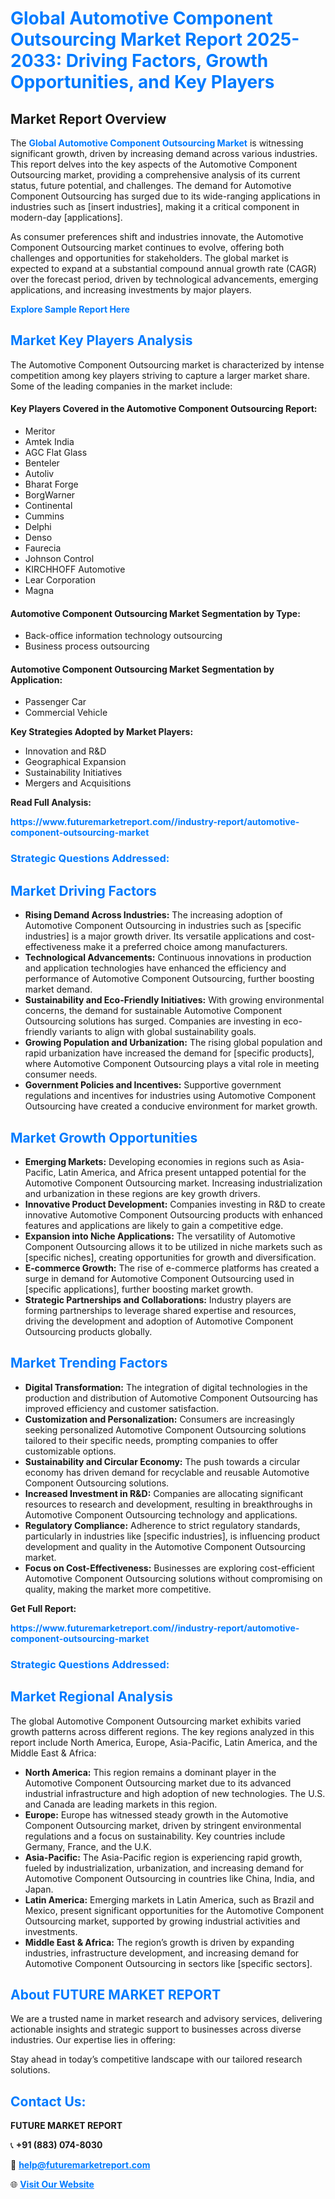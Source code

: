 <h1 style="color: #007BFF;">Global Automotive Component Outsourcing Market Report 2025-2033: Driving Factors, Growth Opportunities, and Key Players</h1>

<section id="overview">
<h2>Market Report Overview</h2>
<p>The <a href="https://www.futuremarketreport.com//industry-report/automotive-component-outsourcing-market" style="color: #007BFF; text-decoration: none;"><strong>Global Automotive Component Outsourcing Market</strong></a> is witnessing significant growth, driven by increasing demand across various industries. This report delves into the key aspects of the Automotive Component Outsourcing market, providing a comprehensive analysis of its current status, future potential, and challenges. The demand for Automotive Component Outsourcing has surged due to its wide-ranging applications in industries such as [insert industries], making it a critical component in modern-day [applications].</p>
<p>As consumer preferences shift and industries innovate, the Automotive Component Outsourcing market continues to evolve, offering both challenges and opportunities for stakeholders. The global market is expected to expand at a substantial compound annual growth rate (CAGR) over the forecast period, driven by technological advancements, emerging applications, and increasing investments by major players.</p>
</section>

<section id="overview">
<p><a href="https://www.futuremarketreport.com//request-sample/reportId=50062" style="color: #007BFF; text-decoration: none;"><strong>Explore Sample Report Here</strong></a></p>
</section>

<section id="key-players">
<h2 style="color: #007BFF;">Market Key Players Analysis</h2>
<p>The Automotive Component Outsourcing market is characterized by intense competition among key players striving to capture a larger market share. Some of the leading companies in the market include:</p>
<h4>Key Players Covered in the Automotive Component Outsourcing Report:</h4>
<ul><li>Meritor</li><li>Amtek India</li><li>AGC Flat Glass</li><li>Benteler</li><li>Autoliv</li><li>Bharat Forge</li><li>BorgWarner</li><li>Continental</li><li>Cummins</li><li>Delphi</li><li>Denso</li><li>Faurecia</li><li>Johnson Control</li><li>KIRCHHOFF Automotive</li><li>Lear Corporation</li><li>Magna</li></ul>
<h4>Automotive Component Outsourcing Market Segmentation by Type:</h4>
<ul><li>Back-office information technology outsourcing</li><li>Business process outsourcing</li></ul>

<h4>Automotive Component Outsourcing Market Segmentation by Application:</h4>
<ul><li>Passenger Car</li><li>Commercial Vehicle</li></ul>
<p><strong>Key Strategies Adopted by Market Players:</strong></p>
<ul>
<li>Innovation and R&D</li>
<li>Geographical Expansion</li>
<li>Sustainability Initiatives</li>
<li>Mergers and Acquisitions</li>
</ul>
</section>

<section>
<p><strong>Read Full Analysis: </strong></p><a href="https://www.futuremarketreport.com//industry-report/automotive-component-outsourcing-market" style="color: #007BFF; text-decoration: none;"><strong>https://www.futuremarketreport.com//industry-report/automotive-component-outsourcing-market</strong></a>
<h3 style="color: #007BFF;">Strategic Questions Addressed:</h3>
</section>

<section id="driving-factors">
<h2 style="color: #007BFF;">Market Driving Factors</h2>
<ul>
<li><strong>Rising Demand Across Industries:</strong> The increasing adoption of Automotive Component Outsourcing in industries such as [specific industries] is a major growth driver. Its versatile applications and cost-effectiveness make it a preferred choice among manufacturers.</li>
<li><strong>Technological Advancements:</strong> Continuous innovations in production and application technologies have enhanced the efficiency and performance of Automotive Component Outsourcing, further boosting market demand.</li>
<li><strong>Sustainability and Eco-Friendly Initiatives:</strong> With growing environmental concerns, the demand for sustainable Automotive Component Outsourcing solutions has surged. Companies are investing in eco-friendly variants to align with global sustainability goals.</li>
<li><strong>Growing Population and Urbanization:</strong> The rising global population and rapid urbanization have increased the demand for [specific products], where Automotive Component Outsourcing plays a vital role in meeting consumer needs.</li>
<li><strong>Government Policies and Incentives:</strong> Supportive government regulations and incentives for industries using Automotive Component Outsourcing have created a conducive environment for market growth.</li>
</ul>
</section>

<section id="growth-opportunities">
<h2 style="color: #007BFF;">Market Growth Opportunities</h2>
<ul>
<li><strong>Emerging Markets:</strong> Developing economies in regions such as Asia-Pacific, Latin America, and Africa present untapped potential for the Automotive Component Outsourcing market. Increasing industrialization and urbanization in these regions are key growth drivers.</li>
<li><strong>Innovative Product Development:</strong> Companies investing in R&D to create innovative Automotive Component Outsourcing products with enhanced features and applications are likely to gain a competitive edge.</li>
<li><strong>Expansion into Niche Applications:</strong> The versatility of Automotive Component Outsourcing allows it to be utilized in niche markets such as [specific niches], creating opportunities for growth and diversification.</li>
<li><strong>E-commerce Growth:</strong> The rise of e-commerce platforms has created a surge in demand for Automotive Component Outsourcing used in [specific applications], further boosting market growth.</li>
<li><strong>Strategic Partnerships and Collaborations:</strong> Industry players are forming partnerships to leverage shared expertise and resources, driving the development and adoption of Automotive Component Outsourcing products globally.</li>
</ul>
</section>

<section id="trending-factors">
<h2 style="color: #007BFF;">Market Trending Factors</h2>
<ul>
<li><strong>Digital Transformation:</strong> The integration of digital technologies in the production and distribution of Automotive Component Outsourcing has improved efficiency and customer satisfaction.</li>
<li><strong>Customization and Personalization:</strong> Consumers are increasingly seeking personalized Automotive Component Outsourcing solutions tailored to their specific needs, prompting companies to offer customizable options.</li>
<li><strong>Sustainability and Circular Economy:</strong> The push towards a circular economy has driven demand for recyclable and reusable Automotive Component Outsourcing solutions.</li>
<li><strong>Increased Investment in R&D:</strong> Companies are allocating significant resources to research and development, resulting in breakthroughs in Automotive Component Outsourcing technology and applications.</li>
<li><strong>Regulatory Compliance:</strong> Adherence to strict regulatory standards, particularly in industries like [specific industries], is influencing product development and quality in the Automotive Component Outsourcing market.</li>
<li><strong>Focus on Cost-Effectiveness:</strong> Businesses are exploring cost-efficient Automotive Component Outsourcing solutions without compromising on quality, making the market more competitive.</li>
</ul>
</section>

<section>
<p><strong>Get Full Report: </strong></p><a href="https://www.futuremarketreport.com//industry-report/automotive-component-outsourcing-market" style="color: #007BFF; text-decoration: none;"><strong>https://www.futuremarketreport.com//industry-report/automotive-component-outsourcing-market</strong></a>
<h3 style="color: #007BFF;">Strategic Questions Addressed:</h3>
</section>


<section id="regional-analysis">
<h2 style="color: #007BFF;">Market Regional Analysis</h2>
<p>The global Automotive Component Outsourcing market exhibits varied growth patterns across different regions. The key regions analyzed in this report include North America, Europe, Asia-Pacific, Latin America, and the Middle East & Africa:</p>
<ul>
<li><strong>North America:</strong> This region remains a dominant player in the Automotive Component Outsourcing market due to its advanced industrial infrastructure and high adoption of new technologies. The U.S. and Canada are leading markets in this region.</li>
<li><strong>Europe:</strong> Europe has witnessed steady growth in the Automotive Component Outsourcing market, driven by stringent environmental regulations and a focus on sustainability. Key countries include Germany, France, and the U.K.</li>
<li><strong>Asia-Pacific:</strong> The Asia-Pacific region is experiencing rapid growth, fueled by industrialization, urbanization, and increasing demand for Automotive Component Outsourcing in countries like China, India, and Japan.</li>
<li><strong>Latin America:</strong> Emerging markets in Latin America, such as Brazil and Mexico, present significant opportunities for the Automotive Component Outsourcing market, supported by growing industrial activities and investments.</li>
<li><strong>Middle East & Africa:</strong> The region’s growth is driven by expanding industries, infrastructure development, and increasing demand for Automotive Component Outsourcing in sectors like [specific sectors].</li>
</ul>
</section>

<footer>
<h2 style="color: #007BFF;">About FUTURE MARKET REPORT</h2>
<p>We are a trusted name in market research and advisory services, delivering actionable insights and strategic support to businesses across diverse industries. Our expertise lies in offering:</p>

<p>Stay ahead in today’s competitive landscape with our tailored research solutions.</p>

<h2 style="color: #007BFF;">Contact Us:</h2>
<p><strong>FUTURE MARKET REPORT</strong></p>
<p>📞 <strong>+91 (883) 074-8030</strong></p>
<p>📧 <strong><a href="mailto:help@futuremarketreport.com" style="color: #007BFF;">help@futuremarketreport.com</a></strong></p>
<p>🌐 <strong><a href="https://www.futuremarketreport.com/" style="color: #007BFF;">Visit Our Website</a></strong></p>
</footer>